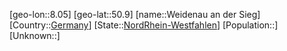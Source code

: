﻿---
location: [50.9,8.05]
type: City
tags:
- geo/City


SpocWebEntityId: 35492
isDeleted: false
confidential: public

---
[geo-lon::8.05]
[geo-lat::50.9]
[name::Weidenau an der Sieg]
[Country::[Germany](geo/Continent/Europe/Germany.md)]
[State::[NordRhein-Westfahlen](NordRhein-Westfahlen)]
[Population::]
[Unknown::]

